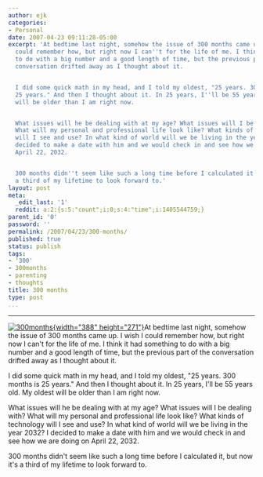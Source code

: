 ```yaml
---
author: ejk
categories:
- Personal
date: 2007-04-23 09:11:28-05:00
excerpt: 'At bedtime last night, somehow the issue of 300 months came up. I wish I
  could remember how, but right now I can''t for the life of me. I think it had something
  to do with a big number and a good length of time, but the previous part of the
  conversation drifted away as I thought about it.


  I did some quick math in my head, and I told my oldest, "25 years. 300 months is
  25 years." And then I thought about it. In 25 years, I''ll be 55 years old. My oldest
  will be older than I am right now.


  What issues will he be dealing with at my age? What issues will I be dealing with?
  What will my personal and professional life look like? What kinds of technology
  will I see and use? In what kind of world will we be living in the year 2032? I
  decided to make a date with him and we would check in and see how we are doing on
  April 22, 2032.


  300 months didn''t seem like such a long time before I calculated it, but now it''s
  a third of my lifetime to look forward to.'
layout: post
meta:
  _edit_last: '1'
  reddit: a:2:{s:5:"count";i:0;s:4:"time";i:1405544759;}
parent_id: '0'
password: ''
permalink: /2007/04/23/300-months/
published: true
status: publish
tags:
- '300'
- 300months
- parenting
- thoughts
title: 300 months
type: post
...
```

---

[![300months](%7B%7B%20site.baseurl%20%7D%7D/assets/2007/04/469859100_7f9a310298_o.png){width="388" height="271"}](http://www.flickr.com/photos/ejk/469859100/ "Photo Sharing")At bedtime last night, somehow the issue of 300 months came up. I wish I could remember how, but right now I can't for the life of me. I think it had something to do with a big number and a good length of time, but the previous part of the conversation drifted away as I thought about it.

I did some quick math in my head, and I told my oldest, "25 years. 300 months is 25 years." And then I thought about it. In 25 years, I'll be 55 years old. My oldest will be older than I am right now.

What issues will he be dealing with at my age? What issues will I be dealing with? What will my personal and professional life look like? What kinds of technology will I see and use? In what kind of world will we be living in the year 2032? I decided to make a date with him and we would check in and see how we are doing on April 22, 2032.

300 months didn't seem like such a long time before I calculated it, but now it's a third of my lifetime to look forward to.

